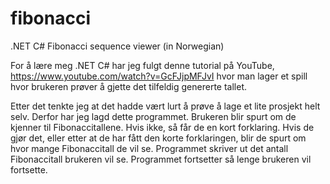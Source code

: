 # fibonacci
.NET C# Fibonacci sequence viewer (in Norwegian)

For å lære meg .NET C# har jeg fulgt denne tutorial på YouTube, https://www.youtube.com/watch?v=GcFJjpMFJvI hvor man lager et spill hvor brukeren prøver å gjette det tilfeldig genererte tallet.

Etter det tenkte jeg at det hadde vært lurt å prøve å lage et lite prosjekt helt selv. Derfor har jeg lagd dette programmet.
Brukeren blir spurt om de kjenner til Fibonaccitallene. Hvis ikke, så får de en kort forklaring. Hvis de gjør det, eller etter at de har fått den korte forklaringen, blir de spurt om hvor mange Fibonaccitall de vil se. Programmet skriver ut det antall Fibonaccitall brukeren vil se. Programmet fortsetter så lenge brukeren vil fortsette.
